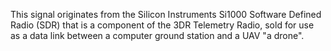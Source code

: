 This signal originates from the Silicon Instruments Si1000 Software Defined Radio (SDR) that is a component of the 3DR Telemetry Radio, sold for use as a data link between a computer ground station and a UAV "a drone".